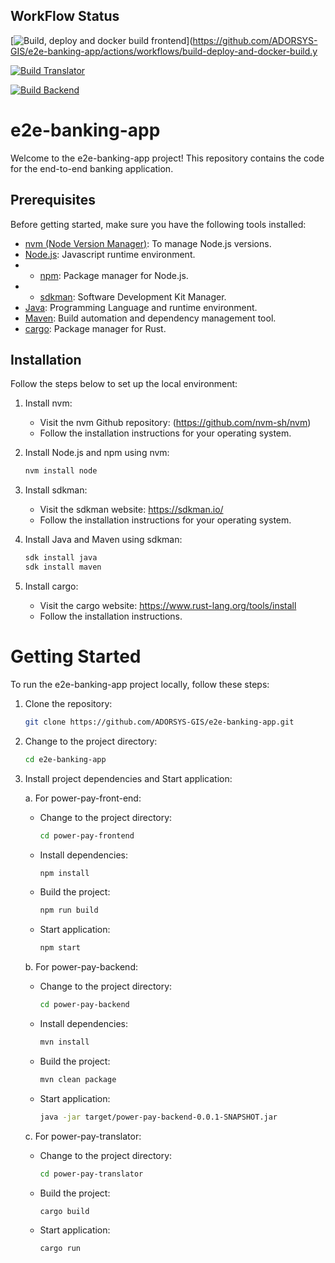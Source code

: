 ## WorkFlow Status

[![Build, deploy and docker build frontend](https://github.com/ADORSYS-GIS/e2e-banking-app/actions/workflows/build-deploy-and-docker-build.yml/badge.svg)](https://github.com/ADORSYS-GIS/e2e-banking-app/actions/workflows/build-deploy-and-docker-build.y

[![Build Translator](https://github.com/ADORSYS-GIS/e2e-banking-app/actions/workflows/build-translator.yml/badge.svg)](https://github.com/ADORSYS-GIS/e2e-banking-app/actions/workflows/build-translator.yml)

[![Build Backend](https://github.com/ADORSYS-GIS/e2e-banking-app/actions/workflows/build-service.yml/badge.svg)](https://github.com/ADORSYS-GIS/e2e-banking-app/actions/workflows/build-service.yml)

# e2e-banking-app
Welcome to the e2e-banking-app project! This repository contains the code for the end-to-end banking application.

## Prerequisites

Before getting started, make sure you have the following tools installed:

- [nvm (Node Version Manager)](https://github.com/nvm-sh/nvm): To manage Node.js versions.
- [Node.js](https://nodejs.org/): Javascript runtime environment.
- - [npm](https://www.npmjs.com/): Package manager for Node.js.
- - [sdkman](https://sdkman.io/): Software Development Kit Manager.
- [Java](https://www.java.com/): Programming Language and runtime environment.
- [Maven](https://maven.apache.org/): Build automation and dependency management tool.
- [cargo](https://doc.rust-lang.org/cargo/): Package manager for Rust.

## Installation

Follow the steps below to set up the local environment:

1. Install nvm:
   - Visit the nvm Github repository: (https://github.com/nvm-sh/nvm)
   - Follow the installation instructions for your operating system.

2. Install Node.js and npm using nvm:
   ```bash
   nvm install node
   ```

3. Install sdkman:
   - Visit the sdkman website: https://sdkman.io/
   - Follow the installation instructions for your operating system.

4. Install Java and Maven using sdkman:
   ```bash
   sdk install java
   sdk install maven
   ```

5. Install cargo:
   - Visit the cargo website: https://www.rust-lang.org/tools/install
   - Follow the installation instructions.

# Getting Started

To run the e2e-banking-app project locally, follow these steps:

1. Clone the repository:
   ```bash
   git clone https://github.com/ADORSYS-GIS/e2e-banking-app.git
   ```

2. Change to the project directory:
   ```bash
   cd e2e-banking-app
   ```

3. Install project dependencies and Start application:
   
   a. For power-pay-front-end:
      - Change to the project directory:
        ```bash
        cd power-pay-frontend
        ```
      - Install dependencies:
        ```bash
        npm install
        ```
      - Build the project:
        ```bash
        npm run build
        ```
      - Start application:
        ```bash
        npm start
        ```

   b. For power-pay-backend:
      - Change to the project directory:
        ```bash
        cd power-pay-backend
        ```
      - Install dependencies:
        ```bash
        mvn install
        ```
      - Build the project:
        ```bash
        mvn clean package
        ```
      - Start application:
        ```bash
        java -jar target/power-pay-backend-0.0.1-SNAPSHOT.jar
        ```

   c. For power-pay-translator:
      - Change to the project directory:
        ```bash
        cd power-pay-translator
        ```
      - Build the project:
        ```bash
        cargo build
        ```
      - Start application:
        ```bash
        cargo run
        ```